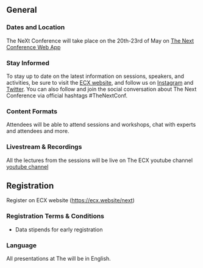 ## General

### Dates and Location

The NeXt Conference will take place on the 20th-23rd of May on [The Next Conference Web App](www.thenextconf.web.app)

### Stay Informed

To stay up to date on the latest information on sessions, speakers, and activities, be sure to visit the [ECX website](https://ecx.website/next), and follow us on [Instagram](https://www.instagram.com/ecxunilag) and [Twitter](https://twitter.com/ecxunilag). You can also follow and join the social conversation about The Next Conference via official hashtags #TheNextConf.

### Content Formats

Attendees will be able to attend sessions and workshops, chat with experts and attendees and more.

### Livestream & Recordings

All the lectures from the sessions will be live on The ECX youtube channel [youtube channel](https://www.youtube.com/channel/UC5nknQj-2llSNd-jqXr4d_w)

## Registration

Register on ECX website (https://ecx.website/next)

### Registration Terms & Conditions

- Data stipends for early registration

### Language

All presentations at The will be in English.


